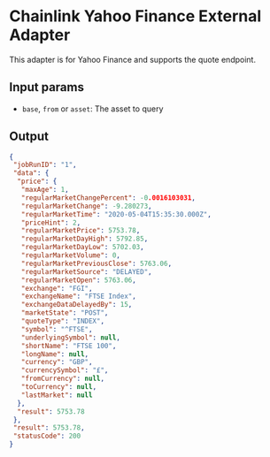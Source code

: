 # Chainlink Yahoo Finance External Adapter

This adapter is for Yahoo Finance and supports the quote endpoint.

## Input params

- `base`, `from` or `asset`: The asset to query

## Output

```json
{
 "jobRunID": "1",
 "data": {
  "price": {
   "maxAge": 1,
   "regularMarketChangePercent": -0.0016103031,
   "regularMarketChange": -9.280273,
   "regularMarketTime": "2020-05-04T15:35:30.000Z",
   "priceHint": 2,
   "regularMarketPrice": 5753.78,
   "regularMarketDayHigh": 5792.85,
   "regularMarketDayLow": 5702.03,
   "regularMarketVolume": 0,
   "regularMarketPreviousClose": 5763.06,
   "regularMarketSource": "DELAYED",
   "regularMarketOpen": 5763.06,
   "exchange": "FGI",
   "exchangeName": "FTSE Index",
   "exchangeDataDelayedBy": 15,
   "marketState": "POST",
   "quoteType": "INDEX",
   "symbol": "^FTSE",
   "underlyingSymbol": null,
   "shortName": "FTSE 100",
   "longName": null,
   "currency": "GBP",
   "currencySymbol": "£",
   "fromCurrency": null,
   "toCurrency": null,
   "lastMarket": null
  },
  "result": 5753.78
 },
 "result": 5753.78,
 "statusCode": 200
}
```
